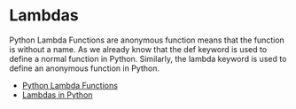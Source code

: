 # Lambdas

Python Lambda Functions are anonymous function means that the function is without a name. As we already know that the def keyword is used to define a normal function in Python. Similarly, the lambda keyword is used to define an anonymous function in Python.

- [Python Lambda Functions](https://www.geeksforgeeks.org/python-lambda-anonymous-functions-filter-map-reduce/)
- [Lambdas in Python](https://www.w3schools.com/python/python_lambda.asp)

